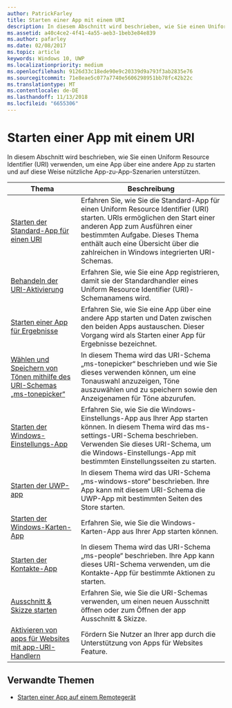 ```yaml
---
author: PatrickFarley
title: Starten einer App mit einem URI
description: In diesem Abschnitt wird beschrieben, wie Sie einen Uniform Resource Identifier (URI) verwenden, um eine App über eine andere App zu starten.
ms.assetid: a40c4ce2-4f41-4a55-aeb3-1beb3e84e839
ms.author: pafarley
ms.date: 02/08/2017
ms.topic: article
keywords: Windows 10, UWP
ms.localizationpriority: medium
ms.openlocfilehash: 9126d33c18ede90e9c20339d9a793f3ab2835e76
ms.sourcegitcommit: 71e8eae5c077a7740e5606298951bb78fc42b22c
ms.translationtype: MT
ms.contentlocale: de-DE
ms.lasthandoff: 11/13/2018
ms.locfileid: "6655306"
---
```

# <a name="launch-an-app-with-a-uri"></a>Starten einer App mit einem URI

In diesem Abschnitt wird beschrieben, wie Sie einen Uniform Resource Identifier (URI) verwenden, um eine App über eine andere App zu starten und auf diese Weise nützliche App-zu-App-Szenarien unterstützen.

| Thema | Beschreibung |
|-------|-------------|
| [Starten der Standard-App für einen URI](launch-default-app.md) | Erfahren Sie, wie Sie die Standard-App für einen Uniform Resource Identifier (URI) starten. URIs ermöglichen den Start einer anderen App zum Ausführen einer bestimmten Aufgabe. Dieses Thema enthält auch eine Übersicht über die zahlreichen in Windows integrierten URI-Schemas. |
| [Behandeln der URI-Aktivierung](handle-uri-activation.md) | Erfahren Sie, wie Sie eine App registrieren, damit sie der Standardhandler eines Uniform Resource Identifier (URI)-Schemanamens wird. |
| [Starten einer App für Ergebnisse](how-to-launch-an-app-for-results.md) | Erfahren Sie, wie Sie eine App über eine andere App starten und Daten zwischen den beiden Apps austauschen. Dieser Vorgang wird als Starten einer App für Ergebnisse bezeichnet. |
| [Wählen und Speichern von Tönen mithilfe des URI-Schemas „ms-tonepicker“](launch-ringtone-picker.md) | In diesem Thema wird das URI-Schema „ms-tonepicker“ beschrieben und wie Sie dieses verwenden können, um eine Tonauswahl anzuzeigen, Töne auszuwählen und zu speichern sowie den Anzeigenamen für Töne abzurufen. |
| [Starten der Windows-Einstellungs-App](launch-settings-app.md) | Erfahren Sie, wie Sie die Windows-Einstellungs-App aus Ihrer App starten können. In diesem Thema wird das ms-settings-URI-Schema beschrieben. Verwenden Sie dieses URI-Schema, um die Windows-Einstellungs-App mit bestimmten Einstellungsseiten zu starten. |
| [Starten der UWP-app](launch-store-app.md) | In diesem Thema wird das URI-Schema „ms-windows-store“ beschrieben. Ihre App kann mit diesem URI-Schema die UWP-App mit bestimmten Seiten des Store starten. |
| [Starten der Windows-Karten-App](launch-maps-app.md) | Erfahren Sie, wie Sie die Windows-Karten-App aus Ihrer App starten können. |
| [Starten der Kontakte-App](launch-people-apps.md) | In diesem Thema wird das URI-Schema „ms-people“ beschrieben. Ihre App kann dieses URI-Schema verwenden, um die Kontakte-App für bestimmte Aktionen zu starten. |
| [Ausschnitt & Skizze starten](launch-screen-snipping.md) | Erfahren Sie, wie Sie die URI-Schemas verwenden, um einen neuen Ausschnitt öffnen oder zum Öffnen der app Ausschnitt & Skizze. |
| [Aktivieren von apps für Websites mit app-URI-Handlern](web-to-app-linking.md) | Fördern Sie Nutzer an Ihrer app durch die Unterstützung von Apps für Websites Feature. |

## <a name="related-topics"></a>Verwandte Themen
* [Starten einer App auf einem Remotegerät](launch-a-remote-app.md)